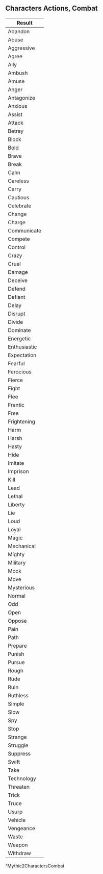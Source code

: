 ## Characters Actions, Combat
| Result       |
| ------------ |
| Abandon      |
| Abuse        |
| Aggressive   |
| Agree        |
| Ally         |
| Ambush       |
| Amuse        |
| Anger        |
| Antagonize   |
| Anxious      |
| Assist       |
| Attack       |
| Betray       |
| Block        |
| Bold         |
| Brave        |
| Break        |
| Calm         |
| Careless     |
| Carry        |
| Cautious     |
| Celebrate    |
| Change       |
| Charge       |
| Communicate  |
| Compete      |
| Control      |
| Crazy        |
| Cruel        |
| Damage       |
| Deceive      |
| Defend       |
| Defiant      |
| Delay        |
| Disrupt      |
| Divide       |
| Dominate     |
| Energetic    |
| Enthusiastic |
| Expectation  |
| Fearful      |
| Ferocious    |
| Fierce       |
| Fight        |
| Flee         |
| Frantic      |
| Free         |
| Frightening  |
| Harm         |
| Harsh        |
| Hasty        |
| Hide         |
| Imitate      |
| Imprison     |
| Kill         |
| Lead         |
| Lethal       |
| Liberty      |
| Lie          |
| Loud         |
| Loyal        |
| Magic        |
| Mechanical   |
| Mighty       |
| Military     |
| Mock         |
| Move         |
| Mysterious   |
| Normal       |
| Odd          |
| Open         |
| Oppose       |
| Pain         |
| Path         |
| Prepare      |
| Punish       |
| Pursue       |
| Rough        |
| Rude         |
| Ruin         |
| Ruthless     |
| Simple       |
| Slow         |
| Spy          |
| Stop         |
| Strange      |
| Struggle     |
| Suppress     |
| Swift        |
| Take         |
| Technology   |
| Threaten     |
| Trick        |
| Truce        |
| Usurp        |
| Vehicle      |
| Vengeance    |
| Waste        |
| Weapon       |
| Withdraw     |
^Mythic2CharactersCombat